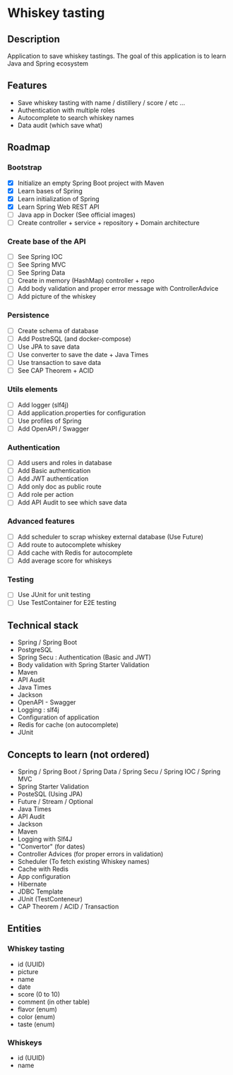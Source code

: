 # Whiskey tasting

## Description

Application to save whiskey tastings.
The goal of this application is to learn Java and Spring ecosystem

## Features

- Save whiskey tasting with name / distillery / score / etc ...
- Authentication with multiple roles
- Autocomplete to search whiskey names
- Data audit (which save what)

## Roadmap

### Bootstrap

- [x] Initialize an empty Spring Boot project with Maven
- [x] Learn bases of Spring
- [x] Learn initialization of Spring
- [x] Learn Spring Web REST API
- [ ] Java app in Docker (See official images)
- [ ] Create controller + service + repository + Domain architecture

### Create base of the API

- [ ] See Spring IOC
- [ ] See Spring MVC
- [ ] See Spring Data
- [ ] Create in memory (HashMap) controller + repo
- [ ] Add body validation and proper error message with ControllerAdvice
- [ ] Add picture of the whiskey

### Persistence

- [ ] Create schema of database
- [ ] Add PostreSQL (and docker-compose)
- [ ] Use JPA to save data
- [ ] Use converter to save the date + Java Times
- [ ] Use transaction to save data
- [ ] See CAP Theorem + ACID

### Utils elements

- [ ] Add logger (slf4j)
- [ ] Add application.properties for configuration
- [ ] Use profiles of Spring
- [ ] Add OpenAPI / Swagger

### Authentication

- [ ] Add users and roles in database
- [ ] Add Basic authentication
- [ ] Add JWT authentication
- [ ] Add only doc as public route
- [ ] Add role per action
- [ ] Add API Audit to see which save data

### Advanced features

- [ ] Add scheduler to scrap whiskey external database (Use Future)
- [ ] Add route to autocomplete whiskey
- [ ] Add cache with Redis for autocomplete
- [ ] Add average score for whiskeys

### Testing

- [ ] Use JUnit for unit testing
- [ ] Use TestContainer for E2E testing

## Technical stack

- Spring / Spring Boot
- PostgreSQL
- Spring Secu : Authentication (Basic and JWT)
- Body validation with Spring Starter Validation
- Maven
- API Audit
- Java Times
- Jackson
- OpenAPI - Swagger
- Logging : slf4j
- Configuration of application
- Redis for cache (on autocomplete)
- JUnit

## Concepts to learn (not ordered)

- Spring / Spring Boot / Spring Data / Spring Secu / Spring IOC / Spring MVC
- Spring Starter Validation
- PosteSQL (Using JPA)
- Future / Stream / Optional
- Java Times
- API Audit
- Jackson
- Maven
- Logging with Slf4J
- "Convertor" (for dates)
- Controller Advices (for proper errors in validation)
- Scheduler (To fetch existing Whiskey names)
- Cache with Redis
- App configuration
- Hibernate
- JDBC Template
- JUnit (TestConteneur)
- CAP Theorem / ACID / Transaction

## Entities

### Whiskey tasting

- id (UUID)
- picture
- name
- date
- score (0 to 10)
- comment (in other table)
- flavor (enum)
- color (enum)
- taste (enum)

### Whiskeys

- id (UUID)
- name
